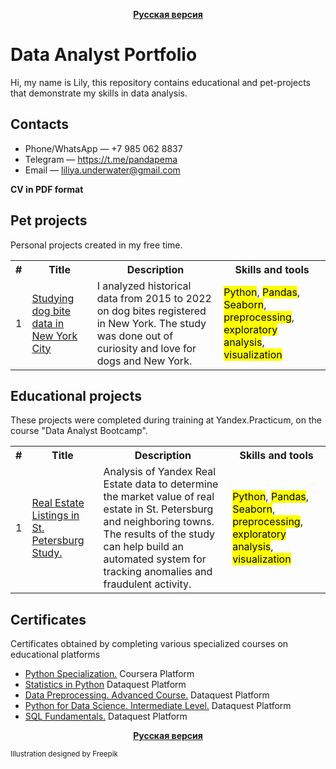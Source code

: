 <p align="center"><a href="https://github.com/lily-pogodina/Data-Analyst-Portfolio-Ru"><b>Русская версия</b></a></p>


# Data Analyst Portfolio

Hi, my name is Lily, this repository contains educational and pet-projects that demonstrate my skills in data analysis.
## Contacts

* Phone/WhatsApp — +7 985 062 8837
* Telegram — https://t.me/pandapema
* Email — liliya.underwater@gmail.com

**CV in PDF format**

## Pet projects

Personal projects created in my free time.

<table>
<tr>
<th>#</th>
<th>Title</th>
<th>Description</th>
<th>Skills and tools</th>
</tr>
<tr>
<td>1</td>
<td><a href="https://github.com/lily-pogodina/Data-Analyst-Portfolio-En/tree/main/Dog_bites_analysys_en">Studying dog bite data in New York City</a></td>
<td>I analyzed historical data from 2015 to 2022 on dog bites registered in New York. The study was done out of curiosity and love for dogs and New York.</td>
<td> <mark>Python</mark>, <mark>Pandas</mark>, <mark>Seaborn</mark>, <mark>preprocessing</mark>, <mark>exploratory analysis</mark>, <mark>visualization</mark></td>
</tr>
</table>

## Educational projects

These projects were completed during training at Yandex.Practicum, on the course "Data Analyst Bootcamp".

<table>
  <tr>
    <th>#</th>
    <th>Title</th>
    <th>Description</th>
    <th>Skills and tools</th>
  </tr>
  <tr>
    <td>1</td>
    <td><a href="https://github.com/lily-pogodina/Data-Analyst-Portfolio-En/tree/main/Real_estate_listings_in_st.Petersburg_sudy_en">Real Estate Listings in St. Petersburg Study.</a></td>
    <td>Analysis of Yandex Real Estate data to determine the market value of real estate in St. Petersburg and neighboring towns. The results of the study can help build an automated system for tracking anomalies and     fraudulent activity. </td>
  <td> <mark>Python</mark>, <mark>Pandas</mark>, <mark>Seaborn</mark>, <mark>preprocessing</mark>, <mark>exploratory analysis</mark>, <mark>visualization</mark></td>
  </tr>
</table>

## Certificates

Certificates obtained by completing various specialized courses on educational platforms
* [Python Specialization.](https://github.com/lily-pogodina/Certificates/blob/main/Python_specialization.pdf) Coursera Platform
* [Statistics in Python](https://github.com/lily-pogodina/Certificates/blob/main/Liliya-Pogodina--Intermediate-Statistics-in-Python.pdf) Dataquest Platform
* [Data Preprocessing. Advanced Course.](https://github.com/lily-pogodina/Certificates/blob/main/liliya-pogodina-python-data-cleaning-advanced.pdf) Dataquest Platform
* [Python for Data Science. Intermediate Level.](https://github.com/lily-pogodina/Certificates/blob/main/liliya-pogodina-python-for-data-science-intermediate.pdf) Dataquest Platform
* [SQL Fundamentals.](https://github.com/lily-pogodina/Certificates/blob/main/liliya-pogodina-sql-fundamentals.pdf) Dataquest Platform

<p align="center"><a href="https://github.com/lily-pogodina/Data-Analyst-Portfolio-Ru"><b>Русская версия</b></a></p>

<sup>Illustration designed by Freepik</sup>


